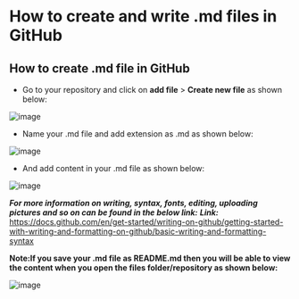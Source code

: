 # How to create and write .md files in GitHub

## How to create .md file in GitHub

- Go to your repository and click on **add file** > **Create new file** as shown below:


![image](https://user-images.githubusercontent.com/105641357/193239506-71a6150f-66f8-425d-bad6-d882904ac42d.png)

- Name your .md file and add extension as .md as shown below:


![image](https://user-images.githubusercontent.com/105641357/193239864-745ca7ad-992a-4b55-bc71-1561d48ba6f6.png)

- And add content in your .md file as shown below:


![image](https://user-images.githubusercontent.com/105641357/193240225-c82d422b-4182-4f28-8ed3-53fc63ea12f7.png)


***For more information on writing, syntax, fonts, editing, uploading pictures and so on can be found in the below link:***
***Link:*** https://docs.github.com/en/get-started/writing-on-github/getting-started-with-writing-and-formatting-on-github/basic-writing-and-formatting-syntax


**Note:If you save your .md file as README.md then you will be able to view the content when you open the files folder/repository as shown below:**

![image](https://user-images.githubusercontent.com/105641357/193241092-22947dff-3cd6-4422-a1db-8ae8b2838ccd.png)
